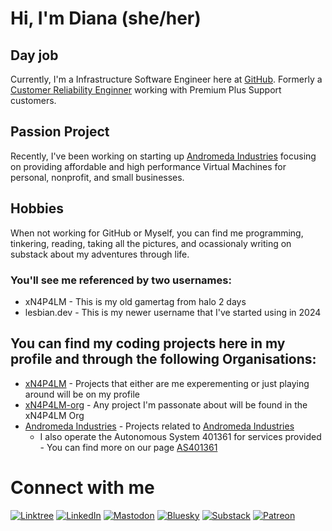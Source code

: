 # Hi, I'm Diana (she/her)

## Day job

Currently, I'm a Infrastructure Software Engineer here at [GitHub](https://github.com/github). Formerly a [Customer Reliability Enginner](https://docs.github.com/en/enterprise-cloud@latest/support/learning-about-github-support/about-github-premium-support) working with Premium Plus Support customers.

## Passion Project

Recently, I've been working on starting up [Andromeda Industries](https://www.andromedaindustries.com/) focusing on providing affordable and high performance Virtual Machines for personal, nonprofit, and small businesses. 

## Hobbies

When not working for GitHub or Myself, you can find me programming, tinkering, reading, taking all the pictures, and ocassionaly writing on substack about my adventures through life.

### You'll see me referenced by two usernames: 
- xN4P4LM - This is my old gamertag from halo 2 days
- lesbian.dev - This is my newer username that I've started using in 2024

## You can find my coding projects here in my profile and through the following Organisations:

- [xN4P4LM](https://github.com/xN4P4LM) - Projects that either are me experementing or just playing around will be on my profile
- [xN4P4LM-org](https://github.com/xn4p4lm-org) - Any project I'm passonate about will be found in the xN4P4LM Org
- [Andromeda Industries](https://github.com/AndromedaIndustries) - Projects related to [Andromeda Industries](https://www.andromedaindustries.com/)
  - I also operate the Autonomous System 401361 for services provided - You can find more on our page [AS401361](https://www.as401361.net/)

# Connect with me

[![Linktree](https://img.shields.io/badge/Linktree-00B289?style=for-the-badge&logo=linktree&logoColor=white)](https://linktr.ee/xn4p4lm)
[![LinkedIn](https://img.shields.io/badge/LinkedIn-0077B5?style=for-the-badge&logo=linkedin&logoColor=white)](https://linkedin.com/in/xn4p4lm)
[![Mastodon](https://img.shields.io/badge/mastodon-563ACC?style=for-the-badge&logo=mastodon&logoColor=white)](https://mastodon.social/@xn4p4lm)
[![Bluesky](https://img.shields.io/badge/bluesky-1185FE?style=for-the-badge&logo=bluesky&logoColor=white)](https://bsky.app/profile/lesbian.dev)
[![Substack](https://img.shields.io/badge/Substack-FF7731?style=for-the-badge&logo=Substack&logoColor=white)](https://lesbian.dev/)
[![Patreon](https://img.shields.io/badge/Patreon-f96854?style=for-the-badge&logo=Patreon&logoColor=white)](http://patreon.com/lesbian_dev)
